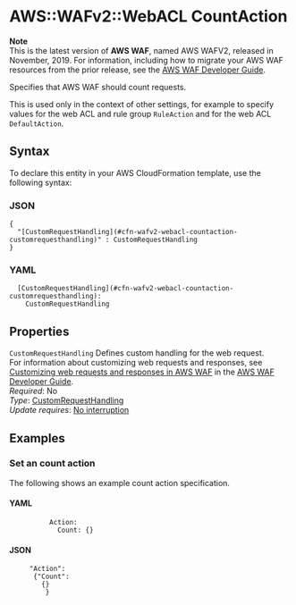 # AWS::WAFv2::WebACL CountAction<a name="aws-properties-wafv2-webacl-countaction"></a>

**Note**  
This is the latest version of **AWS WAF**, named AWS WAFV2, released in November, 2019\. For information, including how to migrate your AWS WAF resources from the prior release, see the [AWS WAF Developer Guide](https://docs.aws.amazon.com/waf/latest/developerguide/waf-chapter.html)\. 

Specifies that AWS WAF should count requests\.

This is used only in the context of other settings, for example to specify values for the web ACL and rule group `RuleAction` and for the web ACL `DefaultAction`\. 

## Syntax<a name="aws-properties-wafv2-webacl-countaction-syntax"></a>

To declare this entity in your AWS CloudFormation template, use the following syntax:

### JSON<a name="aws-properties-wafv2-webacl-countaction-syntax.json"></a>

```
{
  "[CustomRequestHandling](#cfn-wafv2-webacl-countaction-customrequesthandling)" : CustomRequestHandling
}
```

### YAML<a name="aws-properties-wafv2-webacl-countaction-syntax.yaml"></a>

```
  [CustomRequestHandling](#cfn-wafv2-webacl-countaction-customrequesthandling): 
    CustomRequestHandling
```

## Properties<a name="aws-properties-wafv2-webacl-countaction-properties"></a>

`CustomRequestHandling`  <a name="cfn-wafv2-webacl-countaction-customrequesthandling"></a>
Defines custom handling for the web request\.  
For information about customizing web requests and responses, see [Customizing web requests and responses in AWS WAF](https://docs.aws.amazon.com/waf/latest/developerguide/waf-custom-request-response.html) in the [AWS WAF Developer Guide](https://docs.aws.amazon.com/waf/latest/developerguide/waf-chapter.html)\.   
*Required*: No  
*Type*: [CustomRequestHandling](aws-properties-wafv2-webacl-customrequesthandling.md)  
*Update requires*: [No interruption](https://docs.aws.amazon.com/AWSCloudFormation/latest/UserGuide/using-cfn-updating-stacks-update-behaviors.html#update-no-interrupt)

## Examples<a name="aws-properties-wafv2-webacl-countaction--examples"></a>



### Set an count action<a name="aws-properties-wafv2-webacl-countaction--examples--Set_an_count_action_"></a>

The following shows an example count action specification\. 

#### YAML<a name="aws-properties-wafv2-webacl-countaction--examples--Set_an_count_action_--yaml"></a>

```
          Action:
            Count: {}
```

#### JSON<a name="aws-properties-wafv2-webacl-countaction--examples--Set_an_count_action_--json"></a>

```
     "Action": 
      {"Count": 
        {}
         }
```
